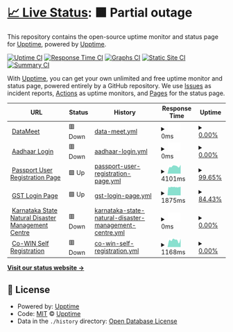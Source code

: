 # [📈 Live Status](https://projects.datameet.org/upptime/): <!--live status--> **🟧 Partial outage**

This repository contains the open-source uptime monitor and status page for [Upptime](https://upptime.js.org), powered by [Upptime](https://github.com/upptime/upptime).

[![Uptime CI](https://github.com/koj-co/upptime/workflows/Uptime%20CI/badge.svg)](https://github.com/koj-co/upptime/actions?query=workflow%3A%22Uptime+CI%22)
[![Response Time CI](https://github.com/koj-co/upptime/workflows/Response%20Time%20CI/badge.svg)](https://github.com/koj-co/upptime/actions?query=workflow%3A%22Response+Time+CI%22)
[![Graphs CI](https://github.com/koj-co/upptime/workflows/Graphs%20CI/badge.svg)](https://github.com/koj-co/upptime/actions?query=workflow%3A%22Graphs+CI%22)
[![Static Site CI](https://github.com/koj-co/upptime/workflows/Static%20Site%20CI/badge.svg)](https://github.com/koj-co/upptime/actions?query=workflow%3A%22Static+Site+CI%22)
[![Summary CI](https://github.com/koj-co/upptime/workflows/Summary%20CI/badge.svg)](https://github.com/koj-co/upptime/actions?query=workflow%3A%22Summary+CI%22)

With [Upptime](https://upptime.js.org), you can get your own unlimited and free uptime monitor and status page, powered entirely by a GitHub repository. We use [Issues](https://github.com/upptime/upptime/issues) as incident reports, [Actions](https://github.com/datameet/upptime/actions) as uptime monitors, and [Pages](https://upptime.github.io/upptime) for the status page.

<!--start: status pages-->
<!-- This summary is generated by Upptime (https://github.com/upptime/upptime) -->
<!-- Do not edit this manually, your changes will be overwritten -->
<!-- prettier-ignore -->
| URL | Status | History | Response Time | Uptime |
| --- | ------ | ------- | ------------- | ------ |
| <img alt="" src="https://icons.duckduckgo.com/ip3/datameet.org.ico" height="13"> [DataMeet](http://datameet.org/) | 🟥 Down | [data-meet.yml](https://github.com/datameet/upptime/commits/HEAD/history/data-meet.yml) | <details><summary><img alt="Response time graph" src="./graphs/data-meet/response-time-week.png" height="20"> 0ms</summary><br><a href="https://projects.datameet.org/upptime/history/data-meet"><img alt="Response time 870" src="https://img.shields.io/endpoint?url=https%3A%2F%2Fraw.githubusercontent.com%2Fdatameet%2Fupptime%2FHEAD%2Fapi%2Fdata-meet%2Fresponse-time.json"></a><br><a href="https://projects.datameet.org/upptime/history/data-meet"><img alt="24-hour response time 0" src="https://img.shields.io/endpoint?url=https%3A%2F%2Fraw.githubusercontent.com%2Fdatameet%2Fupptime%2FHEAD%2Fapi%2Fdata-meet%2Fresponse-time-day.json"></a><br><a href="https://projects.datameet.org/upptime/history/data-meet"><img alt="7-day response time 0" src="https://img.shields.io/endpoint?url=https%3A%2F%2Fraw.githubusercontent.com%2Fdatameet%2Fupptime%2FHEAD%2Fapi%2Fdata-meet%2Fresponse-time-week.json"></a><br><a href="https://projects.datameet.org/upptime/history/data-meet"><img alt="30-day response time 0" src="https://img.shields.io/endpoint?url=https%3A%2F%2Fraw.githubusercontent.com%2Fdatameet%2Fupptime%2FHEAD%2Fapi%2Fdata-meet%2Fresponse-time-month.json"></a><br><a href="https://projects.datameet.org/upptime/history/data-meet"><img alt="1-year response time 463" src="https://img.shields.io/endpoint?url=https%3A%2F%2Fraw.githubusercontent.com%2Fdatameet%2Fupptime%2FHEAD%2Fapi%2Fdata-meet%2Fresponse-time-year.json"></a></details> | <details><summary><a href="https://projects.datameet.org/upptime/history/data-meet">0.00%</a></summary><a href="https://projects.datameet.org/upptime/history/data-meet"><img alt="All-time uptime 89.71%" src="https://img.shields.io/endpoint?url=https%3A%2F%2Fraw.githubusercontent.com%2Fdatameet%2Fupptime%2FHEAD%2Fapi%2Fdata-meet%2Fuptime.json"></a><br><a href="https://projects.datameet.org/upptime/history/data-meet"><img alt="24-hour uptime 0.00%" src="https://img.shields.io/endpoint?url=https%3A%2F%2Fraw.githubusercontent.com%2Fdatameet%2Fupptime%2FHEAD%2Fapi%2Fdata-meet%2Fuptime-day.json"></a><br><a href="https://projects.datameet.org/upptime/history/data-meet"><img alt="7-day uptime 0.00%" src="https://img.shields.io/endpoint?url=https%3A%2F%2Fraw.githubusercontent.com%2Fdatameet%2Fupptime%2FHEAD%2Fapi%2Fdata-meet%2Fuptime-week.json"></a><br><a href="https://projects.datameet.org/upptime/history/data-meet"><img alt="30-day uptime 1.38%" src="https://img.shields.io/endpoint?url=https%3A%2F%2Fraw.githubusercontent.com%2Fdatameet%2Fupptime%2FHEAD%2Fapi%2Fdata-meet%2Fuptime-month.json"></a><br><a href="https://projects.datameet.org/upptime/history/data-meet"><img alt="1-year uptime 60.20%" src="https://img.shields.io/endpoint?url=https%3A%2F%2Fraw.githubusercontent.com%2Fdatameet%2Fupptime%2FHEAD%2Fapi%2Fdata-meet%2Fuptime-year.json"></a></details>
| <img alt="" src="https://icons.duckduckgo.com/ip3/ssup.uidai.gov.in.ico" height="13"> [Aadhaar Login](https://ssup.uidai.gov.in/ssup/login.html) | 🟥 Down | [aadhaar-login.yml](https://github.com/datameet/upptime/commits/HEAD/history/aadhaar-login.yml) | <details><summary><img alt="Response time graph" src="./graphs/aadhaar-login/response-time-week.png" height="20"> 0ms</summary><br><a href="https://projects.datameet.org/upptime/history/aadhaar-login"><img alt="Response time 0" src="https://img.shields.io/endpoint?url=https%3A%2F%2Fraw.githubusercontent.com%2Fdatameet%2Fupptime%2FHEAD%2Fapi%2Faadhaar-login%2Fresponse-time.json"></a><br><a href="https://projects.datameet.org/upptime/history/aadhaar-login"><img alt="24-hour response time 0" src="https://img.shields.io/endpoint?url=https%3A%2F%2Fraw.githubusercontent.com%2Fdatameet%2Fupptime%2FHEAD%2Fapi%2Faadhaar-login%2Fresponse-time-day.json"></a><br><a href="https://projects.datameet.org/upptime/history/aadhaar-login"><img alt="7-day response time 0" src="https://img.shields.io/endpoint?url=https%3A%2F%2Fraw.githubusercontent.com%2Fdatameet%2Fupptime%2FHEAD%2Fapi%2Faadhaar-login%2Fresponse-time-week.json"></a><br><a href="https://projects.datameet.org/upptime/history/aadhaar-login"><img alt="30-day response time 0" src="https://img.shields.io/endpoint?url=https%3A%2F%2Fraw.githubusercontent.com%2Fdatameet%2Fupptime%2FHEAD%2Fapi%2Faadhaar-login%2Fresponse-time-month.json"></a><br><a href="https://projects.datameet.org/upptime/history/aadhaar-login"><img alt="1-year response time 0" src="https://img.shields.io/endpoint?url=https%3A%2F%2Fraw.githubusercontent.com%2Fdatameet%2Fupptime%2FHEAD%2Fapi%2Faadhaar-login%2Fresponse-time-year.json"></a></details> | <details><summary><a href="https://projects.datameet.org/upptime/history/aadhaar-login">0.00%</a></summary><a href="https://projects.datameet.org/upptime/history/aadhaar-login"><img alt="All-time uptime 48.59%" src="https://img.shields.io/endpoint?url=https%3A%2F%2Fraw.githubusercontent.com%2Fdatameet%2Fupptime%2FHEAD%2Fapi%2Faadhaar-login%2Fuptime.json"></a><br><a href="https://projects.datameet.org/upptime/history/aadhaar-login"><img alt="24-hour uptime 0.00%" src="https://img.shields.io/endpoint?url=https%3A%2F%2Fraw.githubusercontent.com%2Fdatameet%2Fupptime%2FHEAD%2Fapi%2Faadhaar-login%2Fuptime-day.json"></a><br><a href="https://projects.datameet.org/upptime/history/aadhaar-login"><img alt="7-day uptime 0.00%" src="https://img.shields.io/endpoint?url=https%3A%2F%2Fraw.githubusercontent.com%2Fdatameet%2Fupptime%2FHEAD%2Fapi%2Faadhaar-login%2Fuptime-week.json"></a><br><a href="https://projects.datameet.org/upptime/history/aadhaar-login"><img alt="30-day uptime 1.38%" src="https://img.shields.io/endpoint?url=https%3A%2F%2Fraw.githubusercontent.com%2Fdatameet%2Fupptime%2FHEAD%2Fapi%2Faadhaar-login%2Fuptime-month.json"></a><br><a href="https://projects.datameet.org/upptime/history/aadhaar-login"><img alt="1-year uptime 0.00%" src="https://img.shields.io/endpoint?url=https%3A%2F%2Fraw.githubusercontent.com%2Fdatameet%2Fupptime%2FHEAD%2Fapi%2Faadhaar-login%2Fuptime-year.json"></a></details>
| <img alt="" src="https://icons.duckduckgo.com/ip3/portal2.passportindia.gov.in.ico" height="13"> [Passport User Registration Page](https://portal2.passportindia.gov.in/AppOnlineProject/user/RegistrationBaseAction?request_locale=en) | 🟩 Up | [passport-user-registration-page.yml](https://github.com/datameet/upptime/commits/HEAD/history/passport-user-registration-page.yml) | <details><summary><img alt="Response time graph" src="./graphs/passport-user-registration-page/response-time-week.png" height="20"> 4101ms</summary><br><a href="https://projects.datameet.org/upptime/history/passport-user-registration-page"><img alt="Response time 4178" src="https://img.shields.io/endpoint?url=https%3A%2F%2Fraw.githubusercontent.com%2Fdatameet%2Fupptime%2FHEAD%2Fapi%2Fpassport-user-registration-page%2Fresponse-time.json"></a><br><a href="https://projects.datameet.org/upptime/history/passport-user-registration-page"><img alt="24-hour response time 4694" src="https://img.shields.io/endpoint?url=https%3A%2F%2Fraw.githubusercontent.com%2Fdatameet%2Fupptime%2FHEAD%2Fapi%2Fpassport-user-registration-page%2Fresponse-time-day.json"></a><br><a href="https://projects.datameet.org/upptime/history/passport-user-registration-page"><img alt="7-day response time 4101" src="https://img.shields.io/endpoint?url=https%3A%2F%2Fraw.githubusercontent.com%2Fdatameet%2Fupptime%2FHEAD%2Fapi%2Fpassport-user-registration-page%2Fresponse-time-week.json"></a><br><a href="https://projects.datameet.org/upptime/history/passport-user-registration-page"><img alt="30-day response time 3913" src="https://img.shields.io/endpoint?url=https%3A%2F%2Fraw.githubusercontent.com%2Fdatameet%2Fupptime%2FHEAD%2Fapi%2Fpassport-user-registration-page%2Fresponse-time-month.json"></a><br><a href="https://projects.datameet.org/upptime/history/passport-user-registration-page"><img alt="1-year response time 3819" src="https://img.shields.io/endpoint?url=https%3A%2F%2Fraw.githubusercontent.com%2Fdatameet%2Fupptime%2FHEAD%2Fapi%2Fpassport-user-registration-page%2Fresponse-time-year.json"></a></details> | <details><summary><a href="https://projects.datameet.org/upptime/history/passport-user-registration-page">99.65%</a></summary><a href="https://projects.datameet.org/upptime/history/passport-user-registration-page"><img alt="All-time uptime 98.24%" src="https://img.shields.io/endpoint?url=https%3A%2F%2Fraw.githubusercontent.com%2Fdatameet%2Fupptime%2FHEAD%2Fapi%2Fpassport-user-registration-page%2Fuptime.json"></a><br><a href="https://projects.datameet.org/upptime/history/passport-user-registration-page"><img alt="24-hour uptime 97.53%" src="https://img.shields.io/endpoint?url=https%3A%2F%2Fraw.githubusercontent.com%2Fdatameet%2Fupptime%2FHEAD%2Fapi%2Fpassport-user-registration-page%2Fuptime-day.json"></a><br><a href="https://projects.datameet.org/upptime/history/passport-user-registration-page"><img alt="7-day uptime 99.65%" src="https://img.shields.io/endpoint?url=https%3A%2F%2Fraw.githubusercontent.com%2Fdatameet%2Fupptime%2FHEAD%2Fapi%2Fpassport-user-registration-page%2Fuptime-week.json"></a><br><a href="https://projects.datameet.org/upptime/history/passport-user-registration-page"><img alt="30-day uptime 99.18%" src="https://img.shields.io/endpoint?url=https%3A%2F%2Fraw.githubusercontent.com%2Fdatameet%2Fupptime%2FHEAD%2Fapi%2Fpassport-user-registration-page%2Fuptime-month.json"></a><br><a href="https://projects.datameet.org/upptime/history/passport-user-registration-page"><img alt="1-year uptime 93.72%" src="https://img.shields.io/endpoint?url=https%3A%2F%2Fraw.githubusercontent.com%2Fdatameet%2Fupptime%2FHEAD%2Fapi%2Fpassport-user-registration-page%2Fuptime-year.json"></a></details>
| <img alt="" src="https://icons.duckduckgo.com/ip3/services.gst.gov.in.ico" height="13"> [GST Login Page](https://services.gst.gov.in/services/login) | 🟩 Up | [gst-login-page.yml](https://github.com/datameet/upptime/commits/HEAD/history/gst-login-page.yml) | <details><summary><img alt="Response time graph" src="./graphs/gst-login-page/response-time-week.png" height="20"> 1875ms</summary><br><a href="https://projects.datameet.org/upptime/history/gst-login-page"><img alt="Response time 1669" src="https://img.shields.io/endpoint?url=https%3A%2F%2Fraw.githubusercontent.com%2Fdatameet%2Fupptime%2FHEAD%2Fapi%2Fgst-login-page%2Fresponse-time.json"></a><br><a href="https://projects.datameet.org/upptime/history/gst-login-page"><img alt="24-hour response time 1834" src="https://img.shields.io/endpoint?url=https%3A%2F%2Fraw.githubusercontent.com%2Fdatameet%2Fupptime%2FHEAD%2Fapi%2Fgst-login-page%2Fresponse-time-day.json"></a><br><a href="https://projects.datameet.org/upptime/history/gst-login-page"><img alt="7-day response time 1875" src="https://img.shields.io/endpoint?url=https%3A%2F%2Fraw.githubusercontent.com%2Fdatameet%2Fupptime%2FHEAD%2Fapi%2Fgst-login-page%2Fresponse-time-week.json"></a><br><a href="https://projects.datameet.org/upptime/history/gst-login-page"><img alt="30-day response time 1838" src="https://img.shields.io/endpoint?url=https%3A%2F%2Fraw.githubusercontent.com%2Fdatameet%2Fupptime%2FHEAD%2Fapi%2Fgst-login-page%2Fresponse-time-month.json"></a><br><a href="https://projects.datameet.org/upptime/history/gst-login-page"><img alt="1-year response time 1667" src="https://img.shields.io/endpoint?url=https%3A%2F%2Fraw.githubusercontent.com%2Fdatameet%2Fupptime%2FHEAD%2Fapi%2Fgst-login-page%2Fresponse-time-year.json"></a></details> | <details><summary><a href="https://projects.datameet.org/upptime/history/gst-login-page">84.43%</a></summary><a href="https://projects.datameet.org/upptime/history/gst-login-page"><img alt="All-time uptime 99.05%" src="https://img.shields.io/endpoint?url=https%3A%2F%2Fraw.githubusercontent.com%2Fdatameet%2Fupptime%2FHEAD%2Fapi%2Fgst-login-page%2Fuptime.json"></a><br><a href="https://projects.datameet.org/upptime/history/gst-login-page"><img alt="24-hour uptime 100.00%" src="https://img.shields.io/endpoint?url=https%3A%2F%2Fraw.githubusercontent.com%2Fdatameet%2Fupptime%2FHEAD%2Fapi%2Fgst-login-page%2Fuptime-day.json"></a><br><a href="https://projects.datameet.org/upptime/history/gst-login-page"><img alt="7-day uptime 84.43%" src="https://img.shields.io/endpoint?url=https%3A%2F%2Fraw.githubusercontent.com%2Fdatameet%2Fupptime%2FHEAD%2Fapi%2Fgst-login-page%2Fuptime-week.json"></a><br><a href="https://projects.datameet.org/upptime/history/gst-login-page"><img alt="30-day uptime 94.37%" src="https://img.shields.io/endpoint?url=https%3A%2F%2Fraw.githubusercontent.com%2Fdatameet%2Fupptime%2FHEAD%2Fapi%2Fgst-login-page%2Fuptime-month.json"></a><br><a href="https://projects.datameet.org/upptime/history/gst-login-page"><img alt="1-year uptime 95.48%" src="https://img.shields.io/endpoint?url=https%3A%2F%2Fraw.githubusercontent.com%2Fdatameet%2Fupptime%2FHEAD%2Fapi%2Fgst-login-page%2Fuptime-year.json"></a></details>
| <img alt="" src="https://icons.duckduckgo.com/ip3/www.ksndmc.org.ico" height="13"> [Karnataka State Natural Disaster Management Centre](http://www.ksndmc.org/) | 🟥 Down | [karnataka-state-natural-disaster-management-centre.yml](https://github.com/datameet/upptime/commits/HEAD/history/karnataka-state-natural-disaster-management-centre.yml) | <details><summary><img alt="Response time graph" src="./graphs/karnataka-state-natural-disaster-management-centre/response-time-week.png" height="20"> 0ms</summary><br><a href="https://projects.datameet.org/upptime/history/karnataka-state-natural-disaster-management-centre"><img alt="Response time 0" src="https://img.shields.io/endpoint?url=https%3A%2F%2Fraw.githubusercontent.com%2Fdatameet%2Fupptime%2FHEAD%2Fapi%2Fkarnataka-state-natural-disaster-management-centre%2Fresponse-time.json"></a><br><a href="https://projects.datameet.org/upptime/history/karnataka-state-natural-disaster-management-centre"><img alt="24-hour response time 0" src="https://img.shields.io/endpoint?url=https%3A%2F%2Fraw.githubusercontent.com%2Fdatameet%2Fupptime%2FHEAD%2Fapi%2Fkarnataka-state-natural-disaster-management-centre%2Fresponse-time-day.json"></a><br><a href="https://projects.datameet.org/upptime/history/karnataka-state-natural-disaster-management-centre"><img alt="7-day response time 0" src="https://img.shields.io/endpoint?url=https%3A%2F%2Fraw.githubusercontent.com%2Fdatameet%2Fupptime%2FHEAD%2Fapi%2Fkarnataka-state-natural-disaster-management-centre%2Fresponse-time-week.json"></a><br><a href="https://projects.datameet.org/upptime/history/karnataka-state-natural-disaster-management-centre"><img alt="30-day response time 0" src="https://img.shields.io/endpoint?url=https%3A%2F%2Fraw.githubusercontent.com%2Fdatameet%2Fupptime%2FHEAD%2Fapi%2Fkarnataka-state-natural-disaster-management-centre%2Fresponse-time-month.json"></a><br><a href="https://projects.datameet.org/upptime/history/karnataka-state-natural-disaster-management-centre"><img alt="1-year response time 0" src="https://img.shields.io/endpoint?url=https%3A%2F%2Fraw.githubusercontent.com%2Fdatameet%2Fupptime%2FHEAD%2Fapi%2Fkarnataka-state-natural-disaster-management-centre%2Fresponse-time-year.json"></a></details> | <details><summary><a href="https://projects.datameet.org/upptime/history/karnataka-state-natural-disaster-management-centre">0.00%</a></summary><a href="https://projects.datameet.org/upptime/history/karnataka-state-natural-disaster-management-centre"><img alt="All-time uptime 7.47%" src="https://img.shields.io/endpoint?url=https%3A%2F%2Fraw.githubusercontent.com%2Fdatameet%2Fupptime%2FHEAD%2Fapi%2Fkarnataka-state-natural-disaster-management-centre%2Fuptime.json"></a><br><a href="https://projects.datameet.org/upptime/history/karnataka-state-natural-disaster-management-centre"><img alt="24-hour uptime 0.00%" src="https://img.shields.io/endpoint?url=https%3A%2F%2Fraw.githubusercontent.com%2Fdatameet%2Fupptime%2FHEAD%2Fapi%2Fkarnataka-state-natural-disaster-management-centre%2Fuptime-day.json"></a><br><a href="https://projects.datameet.org/upptime/history/karnataka-state-natural-disaster-management-centre"><img alt="7-day uptime 0.00%" src="https://img.shields.io/endpoint?url=https%3A%2F%2Fraw.githubusercontent.com%2Fdatameet%2Fupptime%2FHEAD%2Fapi%2Fkarnataka-state-natural-disaster-management-centre%2Fuptime-week.json"></a><br><a href="https://projects.datameet.org/upptime/history/karnataka-state-natural-disaster-management-centre"><img alt="30-day uptime 1.38%" src="https://img.shields.io/endpoint?url=https%3A%2F%2Fraw.githubusercontent.com%2Fdatameet%2Fupptime%2FHEAD%2Fapi%2Fkarnataka-state-natural-disaster-management-centre%2Fuptime-month.json"></a><br><a href="https://projects.datameet.org/upptime/history/karnataka-state-natural-disaster-management-centre"><img alt="1-year uptime 0.00%" src="https://img.shields.io/endpoint?url=https%3A%2F%2Fraw.githubusercontent.com%2Fdatameet%2Fupptime%2FHEAD%2Fapi%2Fkarnataka-state-natural-disaster-management-centre%2Fuptime-year.json"></a></details>
| <img alt="" src="https://icons.duckduckgo.com/ip3/selfregistration.cowin.gov.in.ico" height="13"> [Co-WIN Self Registration](https://selfregistration.cowin.gov.in/) | 🟥 Down | [co-win-self-registration.yml](https://github.com/datameet/upptime/commits/HEAD/history/co-win-self-registration.yml) | <details><summary><img alt="Response time graph" src="./graphs/co-win-self-registration/response-time-week.png" height="20"> 1168ms</summary><br><a href="https://projects.datameet.org/upptime/history/co-win-self-registration"><img alt="Response time 620" src="https://img.shields.io/endpoint?url=https%3A%2F%2Fraw.githubusercontent.com%2Fdatameet%2Fupptime%2FHEAD%2Fapi%2Fco-win-self-registration%2Fresponse-time.json"></a><br><a href="https://projects.datameet.org/upptime/history/co-win-self-registration"><img alt="24-hour response time 4486" src="https://img.shields.io/endpoint?url=https%3A%2F%2Fraw.githubusercontent.com%2Fdatameet%2Fupptime%2FHEAD%2Fapi%2Fco-win-self-registration%2Fresponse-time-day.json"></a><br><a href="https://projects.datameet.org/upptime/history/co-win-self-registration"><img alt="7-day response time 1168" src="https://img.shields.io/endpoint?url=https%3A%2F%2Fraw.githubusercontent.com%2Fdatameet%2Fupptime%2FHEAD%2Fapi%2Fco-win-self-registration%2Fresponse-time-week.json"></a><br><a href="https://projects.datameet.org/upptime/history/co-win-self-registration"><img alt="30-day response time 799" src="https://img.shields.io/endpoint?url=https%3A%2F%2Fraw.githubusercontent.com%2Fdatameet%2Fupptime%2FHEAD%2Fapi%2Fco-win-self-registration%2Fresponse-time-month.json"></a><br><a href="https://projects.datameet.org/upptime/history/co-win-self-registration"><img alt="1-year response time 632" src="https://img.shields.io/endpoint?url=https%3A%2F%2Fraw.githubusercontent.com%2Fdatameet%2Fupptime%2FHEAD%2Fapi%2Fco-win-self-registration%2Fresponse-time-year.json"></a></details> | <details><summary><a href="https://projects.datameet.org/upptime/history/co-win-self-registration">0.00%</a></summary><a href="https://projects.datameet.org/upptime/history/co-win-self-registration"><img alt="All-time uptime 0.06%" src="https://img.shields.io/endpoint?url=https%3A%2F%2Fraw.githubusercontent.com%2Fdatameet%2Fupptime%2FHEAD%2Fapi%2Fco-win-self-registration%2Fuptime.json"></a><br><a href="https://projects.datameet.org/upptime/history/co-win-self-registration"><img alt="24-hour uptime 0.00%" src="https://img.shields.io/endpoint?url=https%3A%2F%2Fraw.githubusercontent.com%2Fdatameet%2Fupptime%2FHEAD%2Fapi%2Fco-win-self-registration%2Fuptime-day.json"></a><br><a href="https://projects.datameet.org/upptime/history/co-win-self-registration"><img alt="7-day uptime 0.00%" src="https://img.shields.io/endpoint?url=https%3A%2F%2Fraw.githubusercontent.com%2Fdatameet%2Fupptime%2FHEAD%2Fapi%2Fco-win-self-registration%2Fuptime-week.json"></a><br><a href="https://projects.datameet.org/upptime/history/co-win-self-registration"><img alt="30-day uptime 1.38%" src="https://img.shields.io/endpoint?url=https%3A%2F%2Fraw.githubusercontent.com%2Fdatameet%2Fupptime%2FHEAD%2Fapi%2Fco-win-self-registration%2Fuptime-month.json"></a><br><a href="https://projects.datameet.org/upptime/history/co-win-self-registration"><img alt="1-year uptime 0.00%" src="https://img.shields.io/endpoint?url=https%3A%2F%2Fraw.githubusercontent.com%2Fdatameet%2Fupptime%2FHEAD%2Fapi%2Fco-win-self-registration%2Fuptime-year.json"></a></details>

<!--end: status pages-->

[**Visit our status website →**](https://projects.datameet.org/upptime/)

## 📄 License

- Powered by: [Upptime](https://github.com/upptime/upptime)
- Code: [MIT](./LICENSE) © [Upptime](https://upptime.js.org)
- Data in the `./history` directory: [Open Database License](https://opendatacommons.org/licenses/odbl/1-0/)
